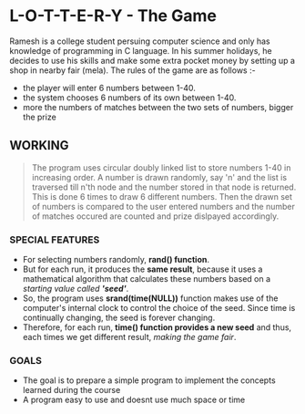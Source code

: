 # L-O-T-T-E-R-Y - The Game

Ramesh is a college student persuing computer science and only has knowledge of programming in C language. In his summer holidays, he decides to use his skills and make some extra pocket money by setting up a shop in nearby fair (mela). 
The rules of the game are as follows :-
- the player will enter 6 numbers between 1-40.
- the system chooses 6 numbers of its own between 1-40.
- more the numbers of matches between the two sets of numbers, bigger the prize

## WORKING
>The program uses circular doubly linked list to store numbers 1-40 in increasing order.
>A number is drawn randomly, say 'n' and the list is traversed till n'th node and the number stored in that node is returned.
>This is done 6 times to draw 6 different numbers.
>Then the drawn set of numbers is compared to the user entered numbers and the number of matches occured are counted and prize dislpayed accordingly.

### SPECIAL FEATURES
- For selecting numbers randomly, **rand() function**.
- But for each run, it produces the **same result**, because it uses a mathematical algorithm that calculates these numbers based on a *starting value called **'seed'***.
- So, the program uses **srand(time(NULL))** function makes use of the computer's internal clock to control the choice of the seed. Since time is continually changing, the seed is forever changing.
- Therefore, for each run, **time() function provides a new seed** and thus, each times we get different result, *making the game fair*.

### GOALS
- The goal is to prepare a simple program to implement the concepts learned during the course
- A program easy to use and doesnt use much space or time

